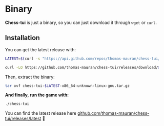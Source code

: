 # Binary

**Chess-tui** is just a binary, so you can just download it through `wget` or `curl`.

## Installation

You can get the latest release with:

```bash
LATEST=$(curl -s "https://api.github.com/repos/thomas-mauran/chess-tui/releases" | jq -r '.[0].name')

curl -LO https://github.com/thomas-mauran/chess-tui/releases/download/$LATEST/chess-tui-$LATEST-x86_64-unknown-linux-gnu.tar.gz
```

Then, extract the binary:

```bash
tar xvf chess-tui-$LATEST-x86_64-unknown-linux-gnu.tar.gz
```

**And finally, run the game with:**

```bash
./chess-tui
```

You can find the latest release here [github.com/thomas-mauran/chess-tui/releases/latest](https://github.com/thomas-mauran/chess-tui/releases/latest) :tada:
